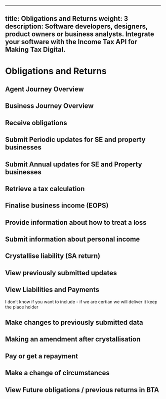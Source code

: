  
---
title: Obligations and Returns
weight: 3
description: Software developers, designers, product owners or business analysts. Integrate your software with the Income Tax API for Making Tax Digital.
---

<!--- Section owner: MTD Programme --->
# Obligations and Returns

## Agent Journey Overview
## Business Journey Overview
## Receive obligations
## Submit Periodic updates for SE and property businesses
## Submit Annual updates for SE and Property businesses
## Retrieve a tax calculation
## Finalise business income (EOPS)
## Provide information about how to treat a loss
## Submit information about personal income
## Crystallise liability (SA return)
## View previously submitted updates
## View Liabilities and Payments
 I don’t know if you want to include - if we are certian we will deliver it keep the place holder
## Make changes to previously submitted data
## Making an amendment after crystallisation
## Pay or get a repayment
## Make a change of circumstances
## View Future obligations / previous returns in BTA

